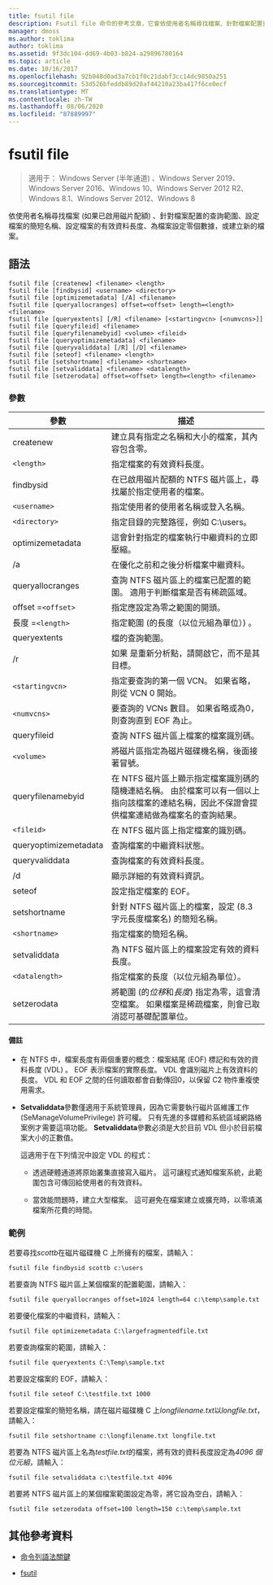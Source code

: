 ```yaml
---
title: fsutil file
description: Fsutil file 命令的參考文章，它會依使用者名稱尋找檔案、針對檔案配置查詢範圍、設定檔案的簡短名稱、設定檔案的有效資料長度、為檔案設定零個數據，或建立新的檔案。
manager: dmoss
ms.author: toklima
author: toklima
ms.assetid: 9f3dc104-dd69-4b03-b824-a29896780164
ms.topic: article
ms.date: 10/16/2017
ms.openlocfilehash: 92b048d0ad3a7cb1f0c21dabf3cc14dc9850a251
ms.sourcegitcommit: 53d526bfeddb89d28af44210a23ba417f6ce0ecf
ms.translationtype: MT
ms.contentlocale: zh-TW
ms.lasthandoff: 08/06/2020
ms.locfileid: "87889997"
---
```

# <a name="fsutil-file"></a>fsutil file

> 適用于： Windows Server (半年通道) 、Windows Server 2019、Windows Server 2016、Windows 10、Windows Server 2012 R2、Windows 8.1、Windows Server 2012、Windows 8

依使用者名稱尋找檔案 (如果已啟用磁片配額) 、針對檔案配置的查詢範圍、設定檔案的簡短名稱、設定檔案的有效資料長度、為檔案設定零個數據，或建立新的檔案。

## <a name="syntax"></a>語法

```
fsutil file [createnew] <filename> <length>
fsutil file [findbysid] <username> <directory>
fsutil file [optimizemetadata] [/A] <filename>
fsutil file [queryallocranges] offset=<offset> length=<length> <filename>
fsutil file [queryextents] [/R] <filename> [<startingvcn> [<numvcns>]]
fsutil file [queryfileid] <filename>
fsutil file [queryfilenamebyid] <volume> <fileid>
fsutil file [queryoptimizemetadata] <filename>
fsutil file [queryvaliddata] [/R] [/D] <filename>
fsutil file [seteof] <filename> <length>
fsutil file [setshortname] <filename> <shortname>
fsutil file [setvaliddata] <filename> <datalength>
fsutil file [setzerodata] offset=<offset> length=<length> <filename>
```

### <a name="parameters"></a>參數

| 參數 | 描述 |
| --------- | ----------- |
| createnew | 建立具有指定之名稱和大小的檔案，其內容包含零。 |
| `<length>` | 指定檔案的有效資料長度。 |
| findbysid | 在已啟用磁片配額的 NTFS 磁片區上，尋找屬於指定使用者的檔案。 |
| `<username>` | 指定使用者的使用者名稱或登入名稱。 |
| `<directory>` | 指定目錄的完整路徑，例如 C:\users。 |
| optimizemetadata | 這會針對指定的檔案執行中繼資料的立即壓縮。 |
| /a | 在優化之前和之後分析檔案中繼資料。 |
| queryallocranges | 查詢 NTFS 磁片區上的檔案已配置的範圍。 適用于判斷檔案是否有稀疏區域。 |
| offset =`<offset>` | 指定應設定為零之範圍的開頭。 |
| 長度 =`<length>` | 指定範圍 (的長度（以位元組為單位）) 。 |
| queryextents | 檔的查詢範圍。 |
| /r | 如果 <filename> 是重新分析點，請開啟它，而不是其目標。 |
| `<startingvcn>` | 指定要查詢的第一個 VCN。 如果省略，則從 VCN 0 開始。 |
| `<numvcns>` | 要查詢的 VCNs 數目。 如果省略或為0，則查詢直到 EOF 為止。 |
| queryfileid | 查詢 NTFS 磁片區上檔案的檔案識別碼。 |
| `<volume>` | 將磁片區指定為磁片磁碟機名稱，後面接著冒號。 |
| queryfilenamebyid | 在 NTFS 磁片區上顯示指定檔案識別碼的隨機連結名稱。 由於檔案可以有一個以上指向該檔案的連結名稱，因此不保證會提供檔案連結做為檔案名的查詢結果。 |
| `<fileid>` | 在 NTFS 磁片區上指定檔案的識別碼。 |
| queryoptimizemetadata | 查詢檔案的中繼資料狀態。 |
| queryvaliddata | 查詢檔案的有效資料長度。 |
| /d | 顯示詳細的有效資料資訊。 |
| seteof | 設定指定檔案的 EOF。 |
| setshortname | 針對 NTFS 磁片區上的檔案，設定 (8.3 字元長度檔案名) 的簡短名稱。 |
| `<shortname>` | 指定檔案的簡短名稱。 |
| setvaliddata | 為 NTFS 磁片區上的檔案設定有效的資料長度。 |
| `<datalength>` | 指定檔案的長度（以位元組為單位）。 |
| setzerodata | 將範圍 (的*位移*和*長度*) 指定為零，這會清空檔案。 如果檔案是稀疏檔案，則會已取消認可基礎配置單位。 |

#### <a name="remarks"></a>備註

- 在 NTFS 中，檔案長度有兩個重要的概念：檔案結尾 (EOF) 標記和有效的資料長度 (VDL) 。 EOF 表示檔案的實際長度。 VDL 會識別磁片上有效資料的長度。 VDL 和 EOF 之間的任何讀取都會自動傳回0，以保留 C2 物件重複使用需求。

- **Setvaliddata**參數僅適用于系統管理員，因為它需要執行磁片區維護工作 (SeManageVolumePrivilege) 許可權。 只有先進的多媒體和系統區域網路絡案例才需要這項功能。 **Setvaliddata**參數必須是大於目前 VDL 但小於目前檔案大小的正數值。

    這適用于在下列情況中設定 VDL 的程式：

    - 透過硬體通道將原始叢集直接寫入磁片。 這可讓程式通知檔案系統，此範圍包含可傳回給使用者的有效資料。

    - 當效能問題時，建立大型檔案。 這可避免在檔案建立或擴充時，以零填滿檔案所花費的時間。

### <a name="examples"></a>範例

若要尋找*scottb*在磁片磁碟機 C 上所擁有的檔案，請輸入：

```
fsutil file findbysid scottb c:\users
```

若要查詢 NTFS 磁片區上某個檔案的配置範圍，請輸入：

```
fsutil file queryallocranges offset=1024 length=64 c:\temp\sample.txt
```

若要優化檔案的中繼資料，請輸入：

```
fsutil file optimizemetadata C:\largefragmentedfile.txt
```

若要查詢檔案的範圍，請輸入：

```
fsutil file queryextents C:\Temp\sample.txt
```

若要設定檔案的 EOF，請輸入：

```
fsutil file seteof C:\testfile.txt 1000
```

若要設定檔案的簡短名稱，請在磁片磁碟機 C 上*longfilename.txt*以*longfile.txt*，請輸入：

```
fsutil file setshortname c:\longfilename.txt longfile.txt
```

若要為 NTFS 磁片區上名為*testfile.txt*的檔案，將有效的資料長度設定為*4096 個位元組*，請輸入：

```
fsutil file setvaliddata c:\testfile.txt 4096
```

若要將 NTFS 磁片區上的某個檔案範圍設定為零，將它設為空白，請輸入：

```
fsutil file setzerodata offset=100 length=150 c:\temp\sample.txt
```

## <a name="additional-references"></a>其他參考資料

- [命令列語法關鍵](command-line-syntax-key.md)

- [fsutil](fsutil.md)
